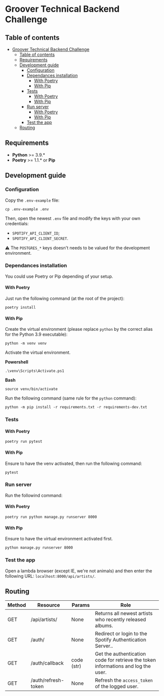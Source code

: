 # Groover Technical Backend Challenge

## Table of contents

- [Groover Technical Backend Challenge](#groover-technical-backend-challenge)
  - [Table of contents](#table-of-contents)
  - [Requirements](#requirements)
  - [Development guide](#development-guide)
    - [Configuration](#configuration)
    - [Dependances installation](#dependances-installation)
      - [With Poetry](#with-poetry)
      - [With Pip](#with-pip)
    - [Tests](#tests)
      - [With Poetry](#with-poetry-1)
      - [With Pip](#with-pip-1)
    - [Run server](#run-server)
      - [With Poetry](#with-poetry-2)
      - [With Pip](#with-pip-2)
    - [Test the app](#test-the-app)
  - [Routing](#routing)

## Requirements

- **Python** >= 3.9.*
- **Poetry** >= 1.1.* or **Pip**

## Development guide

### Configuration

Copy the `.env-example` file:

    cp .env-example .env

Then, open the newest `.env` file and modify the keys with your own credentials:
- `SPOTIFY_API_CLIENT_ID`;
- `SPOTIFY_API_CLIENT_SECRET`.

:warning: The `POSTGRES_*` keys doesn't needs to be valued for the development environment.

### Dependances installation

You could use Poetry or Pip depending of your setup.

#### With Poetry

Just run the following command (at the root of the project):

    poetry install

#### With Pip

Create the virtual environment (please replace `python` by the correct alias for the Python 3.9 executable):

    python -m venv venv

Activate the virtual environment.

**Powershell**
    
    .\venv\Scripts\Activate.ps1

**Bash**

    source venv/bin/activate

Run the following command (same rule for the `python` command):

    python -m pip install -r requirements.txt -r requirements-dev.txt

### Tests

#### With Poetry

    poetry run pytest

#### With Pip

Ensure to have the venv activated, then run the following command:

    pytest

### Run server

Run the followind command:

#### With Poetry

    poetry run python manage.py runserver 8000

#### With Pip

Ensure to have the virtual environment activated first.

    python manage.py runserver 8000

### Test the app

Open a lambda browser (except IE, we're not animals) and then enter the following URL: `localhost:8000/api/artists/`.

## Routing

| Method | Resource            | Params     | Role                                                                              |
| ------ | ------------------- | ---------- | --------------------------------------------------------------------------------- |
| GET    | /api/artists/       | None       | Returns all newest artists who recently released albums.                          |
| GET    | /auth/              | None       | Redirect or login to the Spotify Authentication Server..                          |
| GET    | /auth/callback      | code (str) | Get the authentication code for retrieve the token informations and log the user. |
| GET    | /auth/refresh-token | None       | Refresh the `access_token` of the logged user.                                    |